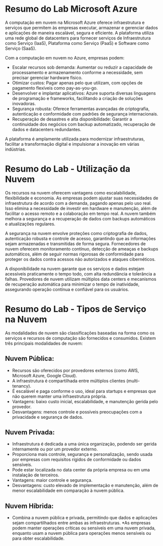 # Resumo do Lab Microsoft Azure

A computação em nuvem na Microsoft Azure oferece infraestrutura e serviços que permitem às empresas executar, armazenar e gerenciar dados e aplicações de maneira escalável, segura e eficiente. A plataforma utiliza uma rede global de datacenters para fornecer serviços de Infraestrutura como Serviço (IaaS), Plataforma como Serviço (PaaS) e Software como Serviço (SaaS).

Com a computação em nuvem no Azure, empresas podem:

* Escalar recursos sob demanda: Aumentar ou reduzir a capacidade de processamento e armazenamento conforme a necessidade, sem precisar gerenciar hardware físico.
* Otimizar custos: Pagar apenas pelo que utilizam, com opções de pagamento flexíveis como pay-as-you-go.
* Desenvolver e implantar aplicativos: Azure suporta diversas linguagens de programação e frameworks, facilitando a criação de soluções inovadoras.
* Segurança robusta: Oferece ferramentas avançadas de criptografia, autenticação e conformidade com padrões de segurança internacionais.
* Recuperação de desastres e alta disponibilidade: Garantir a continuidade dos negócios com backup automatizado, recuperação de dados e datacenters redundantes.

A plataforma é amplamente utilizada para modernizar infraestruturas, facilitar a transformação digital e impulsionar a inovação em várias indústrias.

# Resumo do Lab - Utilização da Nuvem

Os recursos na nuvem oferecem vantagens como escalabilidade, flexibilidade e economia. As empresas podem ajustar suas necessidades de infraestrutura de acordo com a demanda, pagando apenas pelo uso real. Isso elimina a necessidade de investir em hardware e manutenção, além de facilitar o acesso remoto e a colaboração em tempo real. A nuvem também melhora a segurança e a recuperação de dados com backups automáticos e atualizações regulares.

A segurança na nuvem envolve proteções como criptografia de dados, autenticação robusta e controle de acesso, garantindo que as informações sejam armazenadas e transmitidas de forma segura. Fornecedores de nuvem oferecem monitoramento contínuo, detecção de ameaças e backups automáticos, além de seguir normas rigorosas de conformidade para proteger os dados contra acessos não autorizados e ataques cibernéticos.

A disponibilidade na nuvem garante que os serviços e dados estejam acessíveis praticamente o tempo todo, com alta redundância e tolerância a falhas. Provedores de nuvem utilizam múltiplos data centers e mecanismos de recuperação automática para minimizar o tempo de inatividade, assegurando operação contínua e confiável para os usuários.

# Resumo do Lab - Tipos de Serviço na Nuvem

As modalidades de nuvem são classificações baseadas na forma como os serviços e recursos de computação são fornecidos e consumidos. Existem três principais modalidades de nuvem:

## Nuvem Pública:
* Recursos são oferecidos por provedores externos (como AWS, Microsoft Azure, Google Cloud).
* A infraestrutura é compartilhada entre múltiplos clientes (multi-tenancy).
* É escalável e paga conforme o uso, ideal para startups e empresas que não querem manter uma infraestrutura própria.
* Vantagens: baixo custo inicial, escalabilidade, e manutenção gerida pelo provedor.
* Desvantagens: menos controle e possíveis preocupações com a privacidade e segurança de dados.

## Nuvem Privada:
* Infraestrutura é dedicada a uma única organização, podendo ser gerida internamente ou por um provedor externo.
* Proporciona mais controle, segurança e personalização, sendo usada por empresas com requisitos rígidos de conformidade ou dados sensíveis.
* Pode estar localizada no data center da própria empresa ou em uma instalação de terceiros.
* Vantagens: maior controle e segurança.
* Desvantagens: custo elevado de implementação e manutenção, além de menor escalabilidade em comparação à nuvem pública.

## Nuvem Híbrida:
* Combina a nuvem pública e privada, permitindo que dados e aplicações sejam compartilhados entre ambas as infraestruturas.
*As empresas podem manter operações críticas ou sensíveis em uma nuvem privada, enquanto usam a nuvem pública para operações menos sensíveis ou para obter escalabilidade.